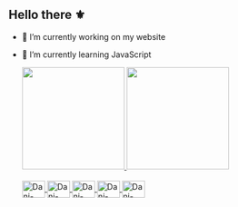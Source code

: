 ## Hello there ⚜️

- 🔭 I’m currently working on my website
- 🌱 I’m currently learning JavaScript

  <div>
    <a href="https://github.com/danielssaugusto">
    <img height="180em" src="https://github-readme-stats.vercel.app/api?username=danielssaugusto&show_icons=true&theme=tokyonight&hide_border=true&include_all_commits=true&count_private=true" />
    <img height="180em" src="https://github-readme-stats.vercel.app/api/top-langs/?username=danielssaugusto&layout=compact&langs_count=16&theme=tokyonight&hide_border=true" />
  </div>

  <div style="display: inline_block"><br>
    <img align="center" alt="Dani-Python" height="30" width="40" src="https://cdn.jsdelivr.net/gh/devicons/devicon@latest/icons/python/python-original.svg" />
    <img align="center" alt="Dani-C++" height="30" width="40" src="https://cdn.jsdelivr.net/gh/devicons/devicon@latest/icons/cplusplus/cplusplus-original.svg" />
    <img align="center" alt="Dani-Python" height="30" width="40" src="https://cdn.jsdelivr.net/gh/devicons/devicon@latest/icons/javascript/javascript-original.svg" />
    <img align="center" alt="Dani-Python" height="30" width="40" src="https://cdn.jsdelivr.net/gh/devicons/devicon@latest/icons/html5/html5-original.svg" />
    <img align="center" alt="Dani-Python" height="30" width="40" src="https://cdn.jsdelivr.net/gh/devicons/devicon@latest/icons/css3/css3-original.svg" />
  </div>
##

